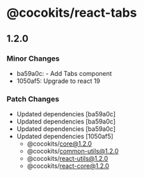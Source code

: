 # @cocokits/react-tabs

## 1.2.0

### Minor Changes

- ba59a0c: - Add Tabs component
- 1050af5: Upgrade to react 19

### Patch Changes

- Updated dependencies [ba59a0c]
- Updated dependencies [ba59a0c]
- Updated dependencies [ba59a0c]
- Updated dependencies [1050af5]
  - @cocokits/core@1.2.0
  - @cocokits/common-utils@1.2.0
  - @cocokits/react-utils@1.2.0
  - @cocokits/react-core@1.2.0
